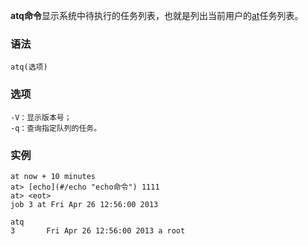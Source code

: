 **atq命令**显示系统中待执行的任务列表，也就是列出当前用户的[at](#/at "at命令")任务列表。

### 语法  

```
atq(选项)
```

### 选项  

```
-V：显示版本号；
-q：查询指定队列的任务。
```

### 实例  

```
at now + 10 minutes
at> [echo](#/echo "echo命令") 1111
at> <eot>
job 3 at Fri Apr 26 12:56:00 2013

atq
3       Fri Apr 26 12:56:00 2013 a root
```